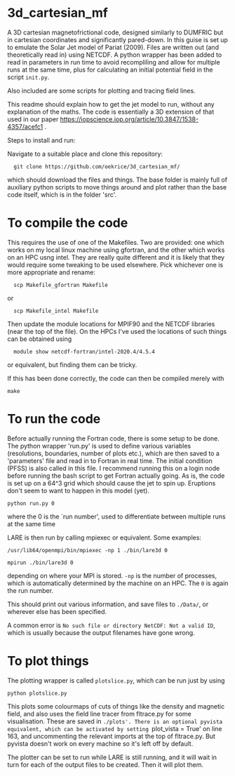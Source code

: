 # 3d_cartesian_mf

A 3D cartesian magnetofrictional code, designed similarly to DUMFRIC but in cartesian coordinates and significantly pared-down. In this guise is set up to emulate the Solar Jet model of Pariat (2009). Files are written out (and theoretically read in) using NETCDF. A python wrapper has been added to read in parameters in run time to avoid recompliling and allow for multiple runs at the same time, plus for calculating an initial potential field in the script `init.py`.

Also included are some scripts for plotting and tracing field lines. 

This readme should explain how to get the jet model to run, without any explanation of the maths. The code is essentially a 3D extension of that used in our paper https://iopscience.iop.org/article/10.3847/1538-4357/acefc1 .

Steps to install and run:

Navigate to a suitable place and clone this repository:
```
  git clone https://github.com/oekrice/3d_cartesian_mf/
```
which should download the files and things. The base folder is mainly full of auxiliary python scripts to move things around and plot rather than the base code itself, which is in the folder 'src'. 

# To compile the code 

This requires the use of one of the Makefiles. Two are provided: one which works on my local linux machine using gfortran, and the other which works on an HPC usng intel. They are really quite different and it is likely that they would require some tweaking to be used elsewhere. Pick whichever one is more appropriate and rename:

```
  scp Makefile_gfortran Makefile
```
or 

```
  scp Makefile_intel Makefile
```
Then update the module locations for MPIF90 and the NETCDF libraries (near the top of the file). On the HPCs I've used the locations of such things can be obtained using 

```
  module show netcdf-fortran/intel-2020.4/4.5.4
```
or equivalent, but finding them can be tricky.

If this has been done correctly, the code can then be compiled merely with 

```
make
```

# To run the code 

Before actually running the Fortran code, there is some setup to be done. The python wrapper 'run.py' is used to define various variables (resolutions, boundaries, number of plots etc.), which are then saved to a 'parameters' file and read in to Fortran in real time. The initial condition (PFSS) is also called in this file. I recommend running this on a login node before running the bash script to get Fortran actually going. As is, the code is set up on a 64^3 grid which should cause the jet to spin up. Eruptions don't seem to want to happen in this model (yet).

```
python run.py 0
```

where the 0 is the `run number', used to differentiate between multiple runs at the same time

LARE is then run by calling mpiexec or equivalent. Some examples:

```
/usr/lib64/openmpi/bin/mpiexec -np 1 ./bin/lare3d 0
```
```
mpirun ./bin/lare3d 0
```
depending on where your MPI is stored. `-np` is the number of processes, which is automatically determined by the machine on an HPC. The `0` is again the run number.

This should print out various information, and save files to `./Data/`, or wherever else has been specified.

A common error is `No such file or directory NetCDF: Not a valid ID`, which is usually because the output filenames have gone wrong.

# To plot things

The plotting wrapper is called `plotslice.py`, which can be run just by using 
```
python plotslice.py
```
This plots some colourmaps of cuts of things like the density and magnetic field, and also uses the field line tracer from fltrace.py for some visualisation. These are saved in `./plots'. There is an optional pyvista equivalent, which can be activated by setting `plot_vista = True' on line 163, and uncommenting the relevant imports at the top of fltrace.py. But pyvista doesn't work on every machine so it's left off by default.

The plotter can be set to run while LARE is still running, and it will wait in turn for each of the output files to be created. Then it will plot them.


